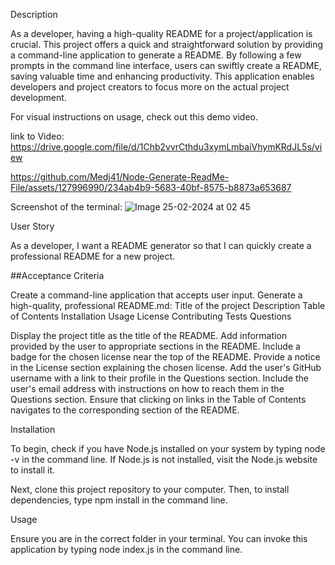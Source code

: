 Description

As a developer, having a high-quality README for a project/application is crucial. This project offers a quick and straightforward solution by providing a command-line application to generate a README. By following a few prompts in the command line interface, users can swiftly create a README, saving valuable time and enhancing productivity. This application enables developers and project creators to focus more on the actual project development.

For visual instructions on usage, check out this demo video.

link to Video: 
https://drive.google.com/file/d/1Chb2vvrCthdu3xymLmbaiVhymKRdJL5s/view



https://github.com/Medj41/Node-Generate-ReadMe-File/assets/127996990/234ab4b9-5683-40bf-8575-b8873a653687



Screenshot of the terminal:
![Image 25-02-2024 at 02 45](https://github.com/Medj41/Node-Generate-ReadMe-File/assets/127996990/4c249771-61ae-4185-ab28-eaa7cbb7e78e)


User Story

As a developer, I want a README generator so that I can quickly create a professional README for a new project.

##Acceptance Criteria

Create a command-line application that accepts user input.
Generate a high-quality, professional README.md:
Title of the project
Description
Table of Contents
Installation
Usage
License
Contributing
Tests
Questions

Display the project title as the title of the README.
Add information provided by the user to appropriate sections in the README.
Include a badge for the chosen license near the top of the README.
Provide a notice in the License section explaining the chosen license.
Add the user's GitHub username with a link to their profile in the Questions section.
Include the user's email address with instructions on how to reach them in the Questions section.
Ensure that clicking on links in the Table of Contents navigates to the corresponding section of the README.


Installation

To begin, check if you have Node.js installed on your system by typing node -v in the command line. If Node.js is not installed, visit the Node.js website to install it.

Next, clone this project repository to your computer. Then, to install dependencies, type npm install in the command line.


Usage

Ensure you are in the correct folder in your terminal. You can invoke this application by typing node index.js in the command line.




